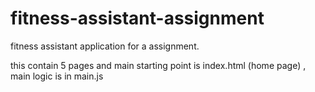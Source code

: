 # fitness-assistant-assignment
fitness assistant application for a assignment.

this contain 5 pages and main starting point is index.html (home page) , main logic is in main.js
